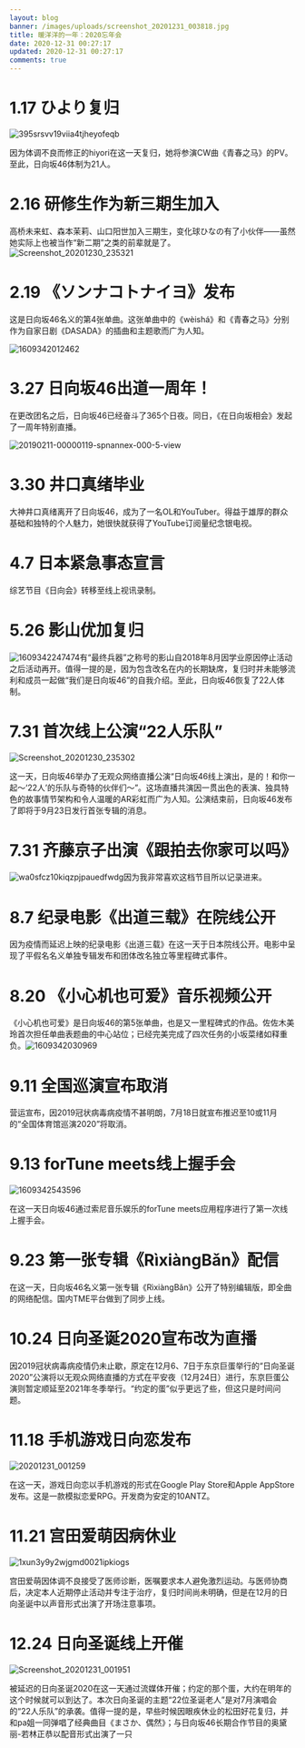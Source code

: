 ```yaml
---
layout: blog
banner: /images/uploads/screenshot_20201231_003818.jpg
title: 暖洋洋的一年：2020忘年会
date: 2020-12-31 00:27:17
updated: 2020-12-31 00:27:17
comments: true
---
```


# 1.17 ひより复归
![395srsvv19viia4tjheyofeqb](https://i.loli.net/2020/12/30/CU25oydZriEn19w.jpg)

因为体调不良而修正的hiyori在这一天复归，她将参演CW曲《青春之马》的PV。至此，日向坂46体制为21人。

# 2.16 研修生作为新三期生加入

高桥未来虹、森本茉莉、山口阳世加入三期生，变化球ひなの有了小伙伴——虽然她实际上也被当作“新二期”之类的前辈就是了。![Screenshot_20201230_235321](https://i.loli.net/2020/12/30/aiFU8elnLf9hTWY.jpg)

# 2.19 《ソンナコトナイヨ》发布

这是日向坂46名义的第4张单曲。这张单曲中的《wèishá》和《青春之马》分别作为自家日剧《DASADA》的插曲和主题歌而广为人知。

![1609342012462](https://i.loli.net/2020/12/30/mAkXxbT24Oq7t1Q.jpg)

# 3.27 日向坂46出道一周年！

在更改团名之后，日向坂46已经奋斗了365个日夜。同日，《在日向坂相会》发起了一周年特别直播。

![20190211-00000119-spnannex-000-5-view](https://i.loli.net/2020/12/31/l7CS9vbchY8PqmJ.jpg)

# 3.30 井口真绪毕业

大神井口真绪离开了日向坂46，成为了一名OL和YouTuber。得益于雄厚的群众基础和独特的个人魅力，她很快就获得了YouTube订阅量纪念银电视。

# 4.7 日本紧急事态宣言

综艺节目《日向会》转移至线上视讯录制。

# 5.26 影山优加复归

![1609342247474](https://i.loli.net/2020/12/30/av4Sszu1Ai6wFc3.jpg)有“最终兵器”之称号的影山自2018年8月因学业原因停止活动之后活动再开。值得一提的是，因为包含改名在内的长期缺席，复归时并未能够流利和成员一起做“我们是日向坂46”的自我介绍。至此，日向坂46恢复了22人体制。

# 7.31 首次线上公演“22人乐队”

![Screenshot_20201230_235302](https://i.loli.net/2020/12/30/JOEazwFKlIicH8n.jpg)

这一天，日向坂46举办了无观众网络直播公演“日向坂46线上演出，是的！和你一起～‘22人’的乐队与奇特的伙伴们～”。这场直播共演因一贯出色的表演、独具特色的故事情节架构和令人温暖的AR彩虹而广为人知。公演结束前，日向坂46发布了即将于9月23日发行首张专辑的消息。

# 7.31 齐藤京子出演《跟拍去你家可以吗》

![wa0sfcz10kiqzpjpauedfwdg](https://i.loli.net/2020/12/30/laAiZksHfO4XU5p.jpg)因为我非常喜欢这档节目所以记录进来。

# 8.7 纪录电影《出道三载》在院线公开

因为疫情而延迟上映的纪录电影《出道三载》在这一天于日本院线公开。电影中呈现了平假名名义单独专辑发布和团体改名独立等里程碑式事件。

# 8.20 《小心机也可爱》音乐视频公开

《小心机也可爱》是日向坂46的第5张单曲，也是又一里程碑式的作品。佐佐木美玲首次担任单曲表题曲的中心站位；已经完美完成了四次任务的小坂菜绪如释重负。![1609342030969](https://i.loli.net/2020/12/30/BGMHJoOwKc5l2Nf.jpg)

# 9.11 全国巡演宣布取消

营运宣布，因2019冠状病毒病疫情不甚明朗，7月18日就宣布推迟至10或11月的“全国体育馆巡演2020”将取消。

# 9.13 forTune meets线上握手会

![1609342543596](https://i.loli.net/2020/12/30/2iUBJRYW6wDcly9.jpg)

在这一天日向坂46通过索尼音乐娱乐的forTune meets应用程序进行了第一次线上握手会。

# 9.23 第一张专辑《RìxiàngBǎn》配信

在这一天，日向坂46名义第一张专辑《RìxiàngBǎn》公开了特别编辑版，即全曲的网络配信。国内TME平台做到了同步上线。

# 10.24 日向圣诞2020宣布改为直播

因2019冠状病毒病疫情仍未止歇，原定在12月6、7日于东京巨蛋举行的“日向圣诞2020”公演将以无观众网络直播的方式在平安夜（12月24日）进行，东京巨蛋公演则暂定顺延至2021年冬季举行。“约定的蛋”似乎更远了些，但这只是时间问题。

# 11.18 手机游戏日向恋发布

![20201231_001259](https://i.loli.net/2020/12/31/3lQI18LNcEo9UDT.png)

在这一天，游戏日向恋以手机游戏的形式在Google Play Store和Apple AppStore发布。这是一款模拟恋爱RPG。开发商为安定的10ANTZ。

# 11.21 宫田爱萌因病休业

![1xun3y9y2wjgmd0021ipkiogs](https://i.loli.net/2020/12/31/n26qE1fe4uPMLS9.jpg)

宫田爱萌因体调不良接受了医师诊断，医嘱要求本人避免激烈运动。与医师协商后，决定本人近期停止活动并专注于治疗，复归时间尚未明确，但是在12月的日向圣诞中以声音形式出演了开场注意事项。

# 12.24 日向圣诞线上开催

![Screenshot_20201231_001951](https://i.loli.net/2020/12/31/AqYbRZHLJ5zpekB.jpg)

被延迟的日向圣诞2020在这一天通过流媒体开催；约定的那个蛋，大约在明年的这个时候就可以到达了。本次日向圣诞的主题“22位圣诞老人”是对7月演唱会的“22人乐队”的承袭。值得一提的是，早些时候因眼疾休业的松田好花复归，并和pa姐一同弹唱了经典曲目《まさか、偶然》；与日向坂46长期合作节目的奥黛丽-若林正恭以配音形式出演了一只

﻿